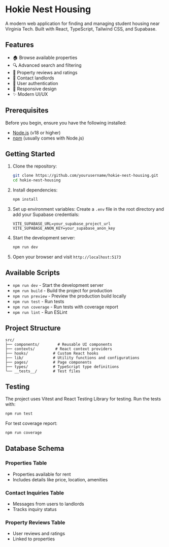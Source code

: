 # Hokie Nest Housing

A modern web application for finding and managing student housing near Virginia Tech. Built with React, TypeScript, Tailwind CSS, and Supabase.

## Features

- 🏠 Browse available properties
- 🔍 Advanced search and filtering
- 📝 Property reviews and ratings
- 💬 Contact landlords
- 👤 User authentication
- 📱 Responsive design
- ✨ Modern UI/UX

## Prerequisites

Before you begin, ensure you have the following installed:
- [Node.js](https://nodejs.org/) (v18 or higher)
- [npm](https://www.npmjs.com/) (usually comes with Node.js)

## Getting Started

1. Clone the repository:
   ```bash
   git clone https://github.com/yourusername/hokie-nest-housing.git
   cd hokie-nest-housing
   ```

2. Install dependencies:
   ```bash
   npm install
   ```

3. Set up environment variables:
   Create a `.env` file in the root directory and add your Supabase credentials:
   ```env
   VITE_SUPABASE_URL=your_supabase_project_url
   VITE_SUPABASE_ANON_KEY=your_supabase_anon_key
   ```

4. Start the development server:
   ```bash
   npm run dev
   ```

5. Open your browser and visit `http://localhost:5173`

## Available Scripts

- `npm run dev` - Start the development server
- `npm run build` - Build the project for production
- `npm run preview` - Preview the production build locally
- `npm run test` - Run tests
- `npm run coverage` - Run tests with coverage report
- `npm run lint` - Run ESLint

## Project Structure

```
src/
├── components/        # Reusable UI components
├── contexts/         # React context providers
├── hooks/           # Custom React hooks
├── lib/             # Utility functions and configurations
├── pages/           # Page components
├── types/           # TypeScript type definitions
└── __tests__/       # Test files
```

## Testing

The project uses Vitest and React Testing Library for testing. Run the tests with:

```bash
npm run test
```

For test coverage report:

```bash
npm run coverage
```

## Database Schema

### Properties Table
- Properties available for rent
- Includes details like price, location, amenities

### Contact Inquiries Table
- Messages from users to landlords
- Tracks inquiry status

### Property Reviews Table
- User reviews and ratings
- Linked to properties
